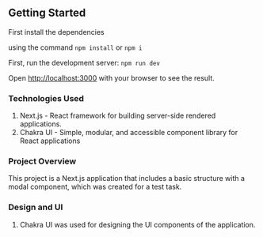 ## Getting Started

First install the dependencies

using the command
`npm install` or `npm i`

First, run the development server:
`npm run dev`

Open [http://localhost:3000](http://localhost:3000) with your browser to see the result.

### Technologies Used
1. Next.js - React framework for building server-side rendered applications.
2. Chakra UI - Simple, modular, and accessible component library for React applications

### Project Overview
This project is a Next.js application that includes a basic structure with a modal component, which was created for a test task.

### Design and UI
1. Chakra UI was used for designing the UI components of the application.
